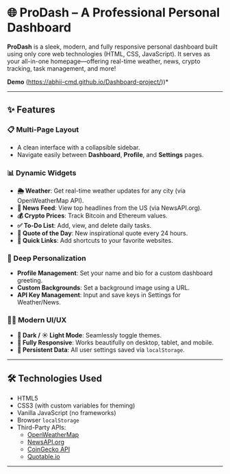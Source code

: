 # 🌐 ProDash – A Professional Personal Dashboard

**ProDash** is a sleek, modern, and fully responsive personal dashboard built using only core web technologies (HTML, CSS, JavaScript). It serves as your all-in-one homepage—offering real-time weather, news, crypto tracking, task management, and more!

**Demo** (https://abhii-cmd.github.io/Dashboard-project/))*

---

## ✨ Features

### 📋 Multi-Page Layout
- A clean interface with a collapsible sidebar.
- Navigate easily between **Dashboard**, **Profile**, and **Settings** pages.

### 📊 Dynamic Widgets
- **🌦 Weather**: Get real-time weather updates for any city (via OpenWeatherMap API).
- **📰 News Feed**: View top headlines from the US (via NewsAPI.org).
- **💰 Crypto Prices**: Track Bitcoin and Ethereum values.
- **✅ To-Do List**: Add, view, and delete daily tasks.
- **💬 Quote of the Day**: New inspirational quote every 24 hours.
- **🔗 Quick Links**: Add shortcuts to your favorite websites.

### 🎨 Deep Personalization
- **Profile Management**: Set your name and bio for a custom dashboard greeting.
- **Custom Backgrounds**: Set a background image using a URL.
- **API Key Management**: Input and save keys in Settings for Weather/News.

### 🧑‍💻 Modern UI/UX
- **🌙 Dark / ☀️ Light Mode**: Seamlessly toggle themes.
- **📱 Fully Responsive**: Works beautifully on desktop, tablet, and mobile.
- **🎯 Persistent Data**: All user settings saved via `localStorage`.

---

## 🛠️ Technologies Used

- HTML5
- CSS3 (with custom variables for theming)
- Vanilla JavaScript (no frameworks)
- Browser `localStorage`
- Third-Party APIs:
  - [OpenWeatherMap](https://openweathermap.org/)
  - [NewsAPI.org](https://newsapi.org/)
  - [CoinGecko API](https://www.coingecko.com/en/api)
  - [Quotable.io](https://api.quotable.io/)

---
